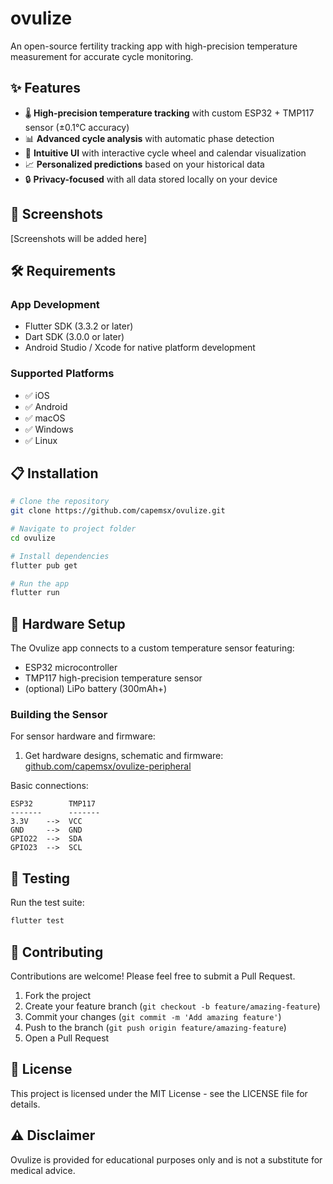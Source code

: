 # ovulize

An open-source fertility tracking app with high-precision temperature measurement for accurate cycle monitoring.

## ✨ Features

- 🌡️ **High-precision temperature tracking** with custom ESP32 + TMP117 sensor (±0.1°C accuracy)
- 📊 **Advanced cycle analysis** with automatic phase detection
- 📱 **Intuitive UI** with interactive cycle wheel and calendar visualization
- 📈 **Personalized predictions** based on your historical data
- 🔒 **Privacy-focused** with all data stored locally on your device

## 📱 Screenshots

[Screenshots will be added here]

## 🛠️ Requirements

### App Development

- Flutter SDK (3.3.2 or later)
- Dart SDK (3.0.0 or later)
- Android Studio / Xcode for native platform development

### Supported Platforms

- ✅ iOS
- ✅ Android 
- ✅ macOS
- ✅ Windows
- ✅ Linux

## 📋 Installation

```bash
# Clone the repository
git clone https://github.com/capemsx/ovulize.git

# Navigate to project folder
cd ovulize

# Install dependencies
flutter pub get

# Run the app
flutter run
```

## 🔌 Hardware Setup

The Ovulize app connects to a custom temperature sensor featuring:

- ESP32 microcontroller
- TMP117 high-precision temperature sensor
- (optional) LiPo battery (300mAh+)

### Building the Sensor

For sensor hardware and firmware:

1. Get hardware designs, schematic and firmware: [github.com/capemsx/ovulize-peripheral](https://github.com/capemsx/ovulize-peripheral)

Basic connections:
```
ESP32        TMP117
-------      -------
3.3V    -->  VCC
GND     -->  GND
GPIO22  -->  SDA
GPIO23  -->  SCL
```

## 🧪 Testing

Run the test suite:
```bash
flutter test
```

## 🤝 Contributing

Contributions are welcome! Please feel free to submit a Pull Request.

1. Fork the project
2. Create your feature branch (`git checkout -b feature/amazing-feature`)
3. Commit your changes (`git commit -m 'Add amazing feature'`)
4. Push to the branch (`git push origin feature/amazing-feature`)
5. Open a Pull Request

## 📄 License

This project is licensed under the MIT License - see the LICENSE file for details.

## ⚠️ Disclaimer

Ovulize is provided for educational purposes only and is not a substitute for medical advice.
